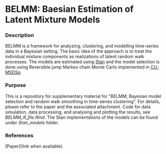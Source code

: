 # BELMM: Baesian Estimation of Latent Mixture Models

### Description
BELMM is a framework for analyzing, clustering, and modelling time-series data in a Bayesian setting. The basic idea of the approach is to treat the individual mixture components as realizations of latent random walk processes. The models are estimated using [Stan](https://mc-stan.org/docs/stan-users-guide/index.html) and the model selection is done using Reversible jump Markov chain Monte Carlo implemented in [CU-MSDSp](https://github.com/jtchavisIII/CU-MSDSp). 

### Purpose
This is a repository for supplementary material for "BELMM; Bayesian model selection and random walk smoothing in time-series clustering". For details, please refer to the paper and the associated attachment. Code for data simulation, data processing, and analysing and plotting the results, see *BELMM_R_file.Rmd*. The Stan implementations of the models can be found under *Stan_models* folder. 

### References
[Paper](link when available). 
